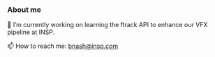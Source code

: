 ### About me
🔭 I’m currently working on learning the ftrack API to enhance our VFX pipeline at INSP.

📫 How to reach me: bnash@insp.com

<!--
**hbyronnash/hbyronnash** is a ✨ _special_ ✨ repository because its `README.md` (this file) appears on your GitHub profile.

Here are some ideas to get you started:


- 🌱 I’m currently learning ...
- 👯 I’m looking to collaborate on ...
- 🤔 I’m looking for help with ...
- 💬 Ask me about ...
- 😄 Pronouns: ...
- ⚡ Fun fact: ...
-->
